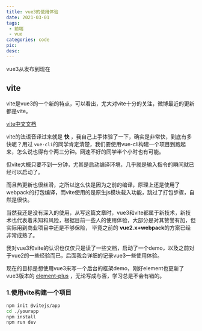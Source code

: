 ```yaml
---
title: vue3的使用体验
date: 2021-03-01
tags:
 - 前端
 - vue
categories: code
pic: 
desc: 
---
```


vue3从发布到现在


## vite

vite是vue3的一个新的特点，可以看出，尤大对vite十分的关注，微博最近的更新都是vite。

[vite中文文档](https://cn.vitejs.dev/) 

vite的法语音译过来就是 **快** ，我自己上手体验了一下，确实是非常快，到底有多快呢？用过 `vue-cli`的同学肯定清楚，我们要使用vue-cli构建一个项目到跑起来，怎么说也得有个两三分钟。网速不好的同学半个小时也有可能。

但vite大概只要不到一分钟，尤其是启动编译环境，几乎就是输入指令的瞬间就已经可以启动了。

而且热更新也很丝滑，之所以这么快是因为之前的编译，原理上还是使用了webpack的打包编译，而vite使用的是原生js模块载入功能，跳过了打包步骤，自然是很快。

当然我还是没有深入的使用，从写这篇文章时，vue3和vite都属于新技术，新技术也代表着未知和风险，根据目前一些人的使用体验，大部分是对其赞誉有加，但实际用到商业项目中还是不够保险， 毕竟之前的 **vue2.x+webpack**的方案已经非常成熟了。

我对vue3和vite的认识也仅仅只是读了一些文档，启动了一个demo，以及之前对于vue2的一些经验而已，后面我会详细的记录vue3一些使用体验。 

现在的目标是想使用vue3来写一个后台的框架demo，刚好element也更新了vue3版本的 [element-plus](https://github.com/element-plus/element-plus) ，无论写成与否，学习总是不会有错的。

### 1.使用vite构建一个项目
```sh
npm init @vitejs/app
cd ./yourapp
npm install
npm run dev
```




<!-- ```diff
 "scripts": {
-   "dev": "vite"
+   "dev": "node server"
  }
```
-->
